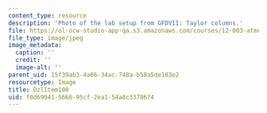 ```yaml
---
content_type: resource
description: 'Photo of the lab setup from GFDVII: Taylor columns.'
file: https://ol-ocw-studio-app-qa.s3.amazonaws.com/courses/12-003-atmosphere-ocean-and-climate-dynamics-fall-2008/f0d69041566695cf2ea154a8c3378674_DzlItem100.jpg
file_type: image/jpeg
image_metadata:
  caption: ''
  credit: ''
  image-alt: ''
parent_uid: 15f39ab3-4a66-34ac-748a-b58a5de103e2
resourcetype: Image
title: DzlItem100
uid: f0d69041-5666-95cf-2ea1-54a8c3378674
---
```

